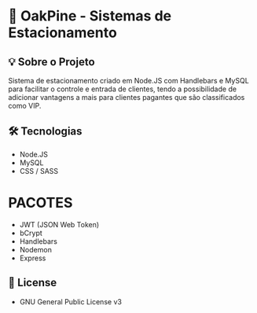 # 🌲 OakPine - Sistemas de Estacionamento
## 💡 Sobre o Projeto
Sistema de estacionamento criado em Node.JS com Handlebars e MySQL para facilitar o controle e entrada de clientes, tendo a possibilidade de adicionar vantagens a mais para clientes pagantes que são classificados como VIP.

## 🛠️ Tecnologias
- Node.JS
- MySQL
- CSS / SASS
# PACOTES
- JWT (JSON Web Token)
- bCrypt
- Handlebars
- Nodemon
- Express

## 📝  License
- GNU General Public License v3
